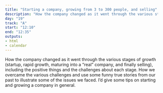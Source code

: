 ```yaml
---
title: "Starting a company, growing from 3 to 300 people, and selling"
description: "How the company changed as it went through the various stages of growth."
day: "19"
track: "A"
start: "12:10"
end: "12:35"
outputs:
- html
- calendar
---
```


How the company changed as it went through the various stages of growth (startup, rapid growth, maturing into a “real” company, and finally selling), including the positive things and the challenges about each stage. How we overcame the various challenges and use some funny true stories from our past to illustrate some of the issues we faced. I’d give some tips on starting and growing a company in general.
